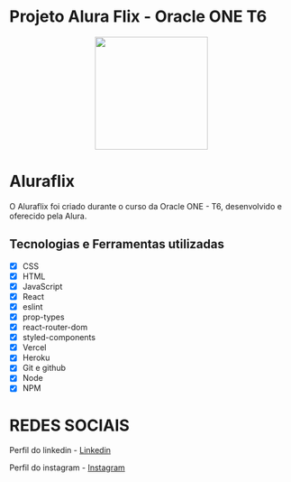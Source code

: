 # Projeto Alura Flix - Oracle ONE T6

<p  align="center" ><img src="./apresentacao/logo.png" align="center"  width="200"  ></img></p>

# Aluraflix

O Aluraflix foi criado durante o curso da Oracle ONE - T6, desenvolvido e oferecido pela Alura.

## Tecnologias e Ferramentas utilizadas

- [x] CSS
- [x] HTML
- [x] JavaScript
- [x] React
- [x] eslint
- [x] prop-types
- [x] react-router-dom
- [x] styled-components
- [x] Vercel
- [x] Heroku
- [x] Git e github
- [x] Node
- [x] NPM

# REDES SOCIAIS

Perfil do linkedin - [Linkedin](https://www.linkedin.com/in/leonardo-santander-nycz/)

Perfil do instagram - [Instagram](https://www.instagram.com/leo.nycz)
